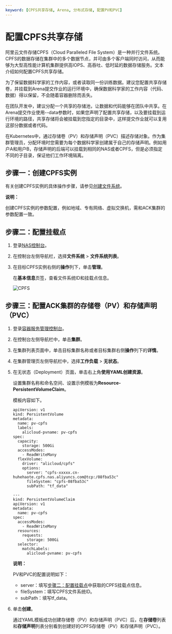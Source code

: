```yaml
---
keyword: [CPFS共享存储, Arena, 分布式存储, 配置PV和PVC]
---
```


# 配置CPFS共享存储

阿里云文件存储CPFS（Cloud Paralleled File System）是一种并行文件系统。CPFS的数据存储在集群中的多个数据节点，并可由多个客户端同时访问，从而能够为大型高性能计算机集群提供高IOPS、高吞吐、低时延的数据存储服务。文本介绍如何配置CPFS共享存储。

为了保留数据科学家的工作内容，或者读取同一份训练数据。建议您配置共享存储卷，并挂载到Arena提交作业的运行环境中，确保数据科学家的工作内容（代码、数据）得以保留，不会随着容器删除而丢失。

在团队开发中，建议分配一个共享的存储池，让数据和代码能够在团队中共享。在Arena提交作业使用--data参数时，如果您声明了配置共享存储，以及要挂载到运行环境的路径，共享存储将会被挂载到您指定的目录中，这样提交作业就可以复用这部分数据或者代码。

在Kubernetes中，通过存储卷（PV）和存储声明（PVC）描述存储对象。作为集群管理员，分配环境时您需要为每个数据科学家创建属于自己的存储声明。例如用户A和用户B，存储声明的后端可以挂载到相同的NAS或者CPFS，但是必须指定不同的子目录，保证他们工作环境隔离。

## 步骤一：创建CPFS实例

有关创建CPFS实例的具体操作步骤，请参见[创建文件系统]()。

**说明：**

创建CPFS实例的参数配置，例如地域、专有网络、虚拟交换机，需和ACK集群的参数配置一致。

## 步骤二：配置挂载点

1.  登录[NAS控制台](https://nasnext.console.aliyun.com/)。

2.  在控制台左侧导航栏，选择**文件系统** \> **文件系统列表**。

3.  在目标CPFS实例右侧的**操作**列下，单击**管理**。

    在**基本信息**页签，查看文件系统ID和挂载点信息。

    ![CPFS](https://static-aliyun-doc.oss-accelerate.aliyuncs.com/assets/img/zh-CN/4704359951/p134706.png)


## 步骤三：配置ACK集群的存储卷（PV）和存储声明（PVC）

1.  登录[容器服务管理控制台](https://cs.console.aliyun.com)。

2.  在控制台左侧导航栏中，单击**集群**。

3.  在集群列表页面中，单击目标集群名称或者目标集群右侧**操作**列下的**详情**。

4.  在集群管理页左侧导航栏中，选择**工作负载** \> **无状态**。

5.  在无状态（Deployment）页面，单击右上角**使用YAML创建资源**。

    设置集群名称和命名空间、设置示例模板为**Resource-PersistentVolumeClaim**。

    模板内容如下。

    ```
    apiVersion: v1
    kind: PersistentVolume
    metadata:
      name: pv-cpfs
      labels:
        alicloud-pvname: pv-cpfs
    spec:
      capacity:
        storage: 500Gi
      accessModes:
        - ReadWriteMany
      flexVolume:
        driver: "alicloud/cpfs"
        options:
          server: "cpfs-xxxxx.cn-huhehaote.cpfs.nas.aliyuncs.com@tcp:/08fba53c"
          fileSystem: "cpfs-08fba53c"
          subPath: "tf_data"
    
    ---
    kind: PersistentVolumeClaim
    apiVersion: v1
    metadata:
      name: pv-cpfs
    spec:
      accessModes:
        - ReadWriteMany
      resources:
        requests:
          storage: 500Gi
      selector:
        matchLabels:
          alicloud-pvname: pv-cpfs
    ```

    **说明：**

    PV和PVC的配置说明如下：

    -   server：填写[步骤二：配置挂载点](#section_dhs_svi_aui)中获取的CPFS挂载点信息。
    -   fileSystem：填写CPFS文件系统ID。
    -   subPath：填写tf\_data。
6.  单击**创建**。

    通过YAML模板成功创建存储卷（PV）和存储声明（PVC）后，在**存储卷**列表和**存储声明**列表分别看到创建好的CPFS存储卷（PV）和存储声明（PVC）。


